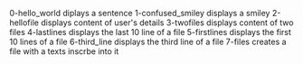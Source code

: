 0-hello_world diplays a sentence
1-confused_smiley displays a smiley
2-hellofile displays content of user's details
3-twofiles displays content of two files
4-lastlines displays the last 10 line of a file
5-firstlines displays the first 10 lines of a file
6-third_line displays the third line of a file
7-files creates a file with a texts inscrbe into it 
